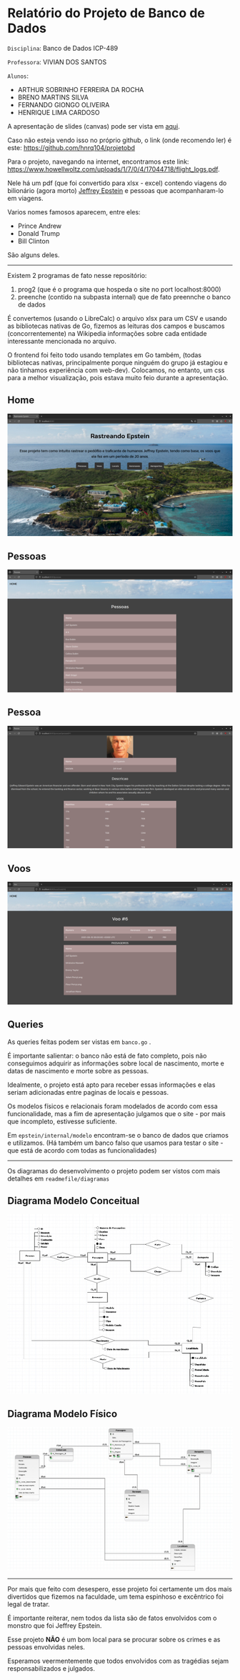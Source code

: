 # Relatório do Projeto de Banco de Dados

`Disciplina`: Banco de Dados ICP-489

`Professora`: VIVIAN DOS SANTOS

`Alunos`:
- ARTHUR SOBRINHO FERREIRA DA ROCHA
- BRENO MARTINS SILVA
- FERNANDO GIONGO OLIVEIRA
- HENRIQUE LIMA CARDOSO

A apresentação de slides (canvas) pode ser vista em [aqui](https://www.canva.com/design/DAF2HkRTCow/_hkF4d4rpdQAPzVuAKFlxA/edit?utm_content=DAF2HkRTCow&utm_campaign=designshare&utm_medium=link2&utm_source=sharebutton).

Caso não esteja vendo isso no próprio github, o link (onde recomendo ler) é este: https://github.com/hnrq104/projetobd


Para o projeto, navegando na internet, encontramos este link: https://www.howellwoltz.com/uploads/1/7/0/4/17044718/flight_logs.pdf.


Nele há um pdf (que foi convertido para xlsx - excel) contendo viagens do bilionário (agora morto) [Jeffrey Epstein](https://en.wikipedia.org/wiki/Jeffrey_Epstein) e pessoas que acompanharam-lo em viagens.

Varios nomes famosos aparecem, entre eles:

- Prince Andrew
- Donald Trump
- Bill Clinton

São alguns deles.

---

Existem 2 programas de fato nesse repositório:
1.   prog2 (que é o programa que hospeda o site no port localhost:8000)
2.   preenche (contido na subpasta internal) que de fato preennche o banco de dados


É convertemos (usando o LibreCalc) o arquivo xlsx para um CSV e usando as bibliotecas nativas de Go, fizemos as leituras dos campos e buscamos (concorrentemente) na Wikipedia informações sobre cada entidade interessante mencionada no arquivo.


O frontend foi feito todo usando templates em Go também, (todas bibliotecas nativas, principalmente porque ninguém do grupo já estagiou e não tinhamos experiência com web-dev). Colocamos, no entanto, um css para a melhor visualização, pois estava muito feio durante a apresentação.

## Home
![home](readmefile/home.png)

## Pessoas
![Pessoas](readmefile/pessoas.png)

## Pessoa
![Pessoa](readmefile/epstein.png)

## Voos
![Voos](readmefile/voos.png)


## Queries
As queries feitas podem ser vistas em `banco.go` . 

É importante salientar: o banco não está de fato completo, pois não conseguimos adquirir as informações sobre local de nascimento, morte e datas de nascimento e morte sobre as pessoas. 

Idealmente, o projeto está apto para receber essas informações e elas seriam adicionadas entre paginas de locais e pessoas.

Os modelos físicos e relacionais foram modelados de acordo com essa funcionalidade, mas a fim de apresentação julgamos que o site - por mais que incompleto, estivesse suficiente.

Em `epstein/internal/modelo` encontram-se o banco de dados que criamos e utilizamos. (Há também um banco falso que usamos para testar o site - que está de acordo com todas as funcionalidades)

---

Os diagramas do desenvolvimento o projeto podem ser vistos com mais detalhes em `readmefile/diagramas`

## Diagrama Modelo Conceitual

![conceitual](readmefile/diagramas/conceitual.jpeg)

## Diagrama Modelo Físico

![fisico](readmefile/diagramas/fisico.jpeg)

--- 

Por mais que feito com desespero, esse projeto foi certamente um dos mais divertidos que fizemos na faculdade, um tema espinhoso e excêntrico foi legal de tratar.

É importante reiterar, nem todos da lista são de fatos envolvidos com o monstro que foi Jeffrey Epstein. 

Esse projeto **NÃO** é um bom local para se procurar sobre os crimes e as pessoas envolvidas neles. 

Esperamos veermentemente que todos envolvidos com as tragédias sejam responsabilizados e julgados.